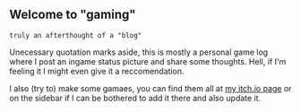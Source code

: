 ## Welcome to "gaming"

`truly an afterthought of a "blog"`

Unecessary quotation marks aside, this is mostly a personal game log where I post an ingame status picture and share some thoughts. Hell, if I'm feeling it I might even give it a reccomendation.

I also (try to) make some gamaes, you can find them all at [my itch.io page](example.com) or on the sidebar if I can be bothered to add it there and also update it.


